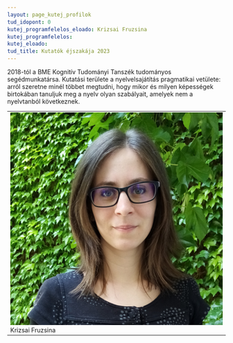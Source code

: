```yaml
---
layout: page_kutej_profilok
tud_idopont: 0
kutej_programfelelos_eloado: Krizsai Fruzsina 
kutej_programfelelos: 
kutej_eloado:
tud_title: Kutatók éjszakája 2023
---
```


2018-tól a BME Kognitív Tudományi Tanszék tudományos segédmunkatársa. Kutatási területe a nyelvelsajátítás pragmatikai vetülete: arról szeretne minél többet megtudni, hogy mikor és milyen képességek birtokában tanuljuk meg a nyelv olyan szabályait, amelyek nem a nyelvtanból következnek.

 <table class="picture">
<tr>
<td>

<div class="gallery">
    <img src="images/krizsai_fruzsina.jpg" max-width="250" max-height="200">
  <div class="desc">Krizsai Fruzsina</div>
</div>

</td>
</tr>
</table>
